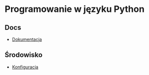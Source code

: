 # Programowanie w języku Python

## Docs

* [Dokumentacja](https://infotraining.bitbucket.io/python-basic/)

## Środowisko

* [Konfiguracja](https://infotraining.bitbucket.io/python-basic/setup.html)

